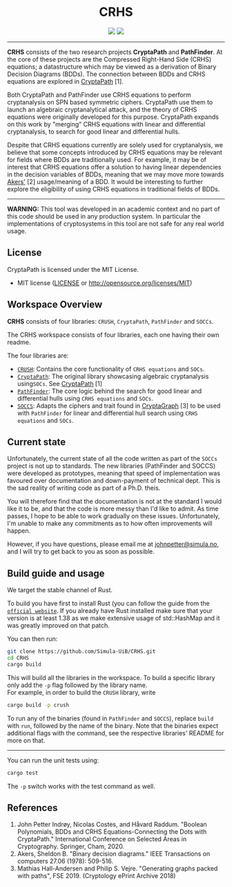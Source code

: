 <h1 align="center">CRHS</h1>

<p align="center">
    <a href="https://github.com/Simula-UiB/CryptaPath/blob/master/AUTHORS"><img src="https://img.shields.io/badge/authors-SimulaUIB-orange.svg"></a>
    <a href="https://github.com/Simula-UiB/CryptaPath/blob/master/LICENSE"><img src="https://img.shields.io/badge/license-MIT-blue.svg"></a>
</p>

---
**CRHS** consists of the two research projects **CryptaPath** and **PathFinder**. At the core of these projects are the
Compressed Right-Hand Side (CRHS) equations; a datastructure which may be viewed as a derivation of Binary Decision 
Diagrams (BDDs). The connection between BDDs and CRHS equations are explored in [CryptaPath](https://doi.org/10.1007/978-3-030-81652-0_9) [1].

Both CryptaPath and PathFinder use CRHS equations to perform cryptanalysis on SPN based symmetric ciphers. CryptaPath
use them to launch an algebraic cryptanalytical attack, and the theory of CRHS equations were originally developed for
this purpose. CryptaPath expands on this work by "merging" CRHS equations with linear and differential cryptanalysis, to
search for good linear and differential hulls.

Despite that CRHS equations currently are solely used for cryptanalysis, we believe that some concepts introduced
by CRHS equations may be relevant for fields where BDDs are traditionally used. For example, it may be of interest that 
CRHS equations offer a solution to having linear dependencies in the decision variables of BDDs, meaning that we may 
move more towards [Akers'](https://doi.org/10.1109/TC.1978.1675141) [2] usage/meaning of a BDD. It would be interesting
to further explore the eligibility of using CRHS equations in traditional fields of BDDs.

---
**WARNING:** This tool was developed in an academic context and no part of this code should be used in any production 
system. In particular the implementations of cryptosystems in this tool are not safe for any real world usage.

## License

CryptaPath is licensed under the MIT License.

* MIT license ([LICENSE](LICENSE) or http://opensource.org/licenses/MIT)


## Workspace Overview

**CRHS** consists of four libraries: `CRUSH`, `CryptaPath`, `PathFinder` and `SOCCs`.  

The CRHS workspace consists of four libraries, each one having their own readme.

The four libraries are:
- [`CRUSH`](crush): Contains the core functionality of `CRHS equations` and `SOCs`.
- [`CryptaPath`](CryptaPath): The original library showcasing algebraic cryptanalysis using`SOCs`. See [CryptaPath](https://doi.org/10.1007/978-3-030-81652-0_9) [1]
- [`PathFinder`](pathfinder): The core logic behind the search for good linear and differential hulls using `CRHS equations` 
and `SOCs`.
- [`SOCCS`](soccs): Adapts the ciphers and trait found in [CryptaGraph](https://eprint.iacr.org/2018/764.pdf) [3]
to be used with `PathFinder` for linear and differential hull search using `CRHS equations` and `SOCs`.

## Current state
Unfortunately, the current state of all the code written as part of the `SOCCs` project is not up to standards.
The new libraries (PathFinder and SOCCS) were developed as prototypes, meaning that speed of implementation was favoured
over documentation and down-payment of technical dept. This is the sad reality of writing code as part of a Ph.D. theis.

You will therefore find that the documentation is not at the standard I would like it to be, and that the code is more
messy than I'd like to admit. As time passes, I hope to be able to work gradually on these issues. Unfortunately, I'm 
unable to make any commitments as to how often improvements will happen.

However, if you have questions, please email me at johnpetter@simula.no, and I will try to get back to you as soon as
possible.

## Build guide and usage

We target the stable channel of Rust.

To build you have first to install Rust (you can follow the guide from the [`official website`](https://www.rust-lang.org/tools/install).
If you already have Rust installed make sure that your version is at least 1.38 as we make extensive usage of std::HashMap and it was greatly improved on that patch.

You can then run:
```bash
git clone https://github.com/Simula-UiB/CRHS.git
cd CRHS
cargo build
```
This will build all the libraries in the workspace. To build a specific library only add the `-p` flag followed 
by the library name.  
For example, in order to build the `CRUSH` library, write

```bash
cargo build -p crush
```

To run any of the binaries (found in `PathFinder` and `SOCCS`), replace `build` with `run`, followed by the name of the 
binary. Note that the binaries expect additional flags with the command, see the respective libraries' README for more
on that.

---
You can run the unit tests using:

```bash
cargo test
``` 

The `-p` switch works with the test command as well.

## References

1) John Petter Indrøy, Nicolas Costes, and Håvard Raddum. "Boolean Polynomials, BDDs and CRHS Equations-Connecting the
 Dots with CryptaPath." International Conference on Selected Areas in Cryptography. Springer, Cham, 2020.
2) Akers, Sheldon B. "Binary decision diagrams." IEEE Transactions on computers 27.06 (1978): 509-516.
3) Mathias Hall-Andersen and Philip S. Vejre. "Generating graphs packed with paths", FSE 2019.
(Cryptology ePrint Archive 2018)
